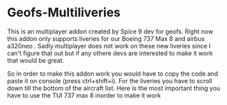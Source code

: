# Geofs-Multiliveries
 This is an multiplayer addon created by Spice 9 dev for geofs. Right now this addon only supports liveries for our Boeing 737 Max 8 and airbus a320neo . Sadly multiplayer does not work on these new liveries since I can't figure that out but if any othere devs are interested to make it work that would be great. 

So in order to make this addon work you would have to copy the code and paste it on console (press ctrl+shift+i). For the liveries you have to scroll down till the bottom of the aircraft list. Here is the most important thing you have to use the TUI 737 max 8 inorder to make it work

